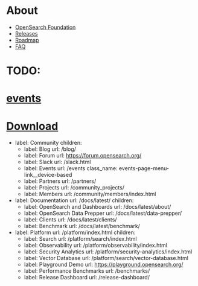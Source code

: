 # About
* [OpenSearch Foundation](https://github.com/dancer1325/opensearch-foundation-website)
* [Releases](/opensearch-website/releases.md)
* [Roadmap](https://github.com/orgs/opensearch-project/projects/206)
* [FAQ](/opensearch-website/faq/index.md)

# TODO: 

# [events](/opensearch-website/events)

# [Download](/opensearch-website/downloads.html)



  - label: Community
    children:
      - label: Blog
        url: /blog/
      - label: Forum
        url: https://forum.opensearch.org/
      - label: Slack
        url: /slack.html
      - label: Events
        url: /events
        class_name: events-page-menu-link__device-based
      - label: Partners
        url: /partners/
      - label: Projects
        url: /community_projects/
      - label: Members
        url: /community/members/index.html
  - label: Documentation
    url: /docs/latest/
    children:
      - label: OpenSearch and Dashboards
        url: /docs/latest/about/
      - label: OpenSearch Data Prepper
        url: /docs/latest/data-prepper/
      - label: Clients
        url: /docs/latest/clients/
      - label: Benchmark
        url: /docs/latest/benchmark/
  - label: Platform
    url: /platform/index.html
    children:
      - label: Search
        url: /platform/search/index.html
      - label: Observability
        url: /platform/observability/index.html
      - label: Security Analytics
        url: /platform/security-analytics/index.html
      - label: Vector Database
        url: /platform/search/vector-database.html
      - label: Playground Demo
        url: https://playground.opensearch.org/
      - label: Performance Benchmarks
        url: /benchmarks/
      - label: Release Dashboard
        url: /release-dashboard/
